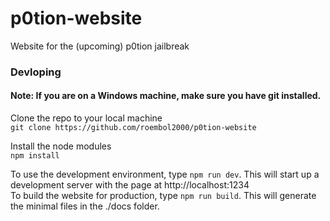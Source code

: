 # p0tion-website

Website for the (upcoming) p0tion jailbreak

### Devloping

#### Note: If you are on a Windows machine, make sure you have git installed.

Clone the repo to your local machine\
`git clone https://github.com/roembol2000/p0tion-website`

Install the node modules\
`npm install`

To use the development environment, type `npm run dev`. This will start up a development server with the page at http://localhost:1234 \
To build the website for production, type `npm run build`. This will generate the minimal files in the ./docs folder.
